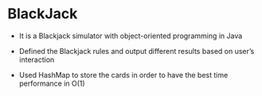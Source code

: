# BlackJack

* It is a Blackjack simulator with object-oriented programming in Java 

* Defined the Blackjack rules and output different results based on user’s interaction 

* Used HashMap to store the cards in order to have the best time performance in O(1)
